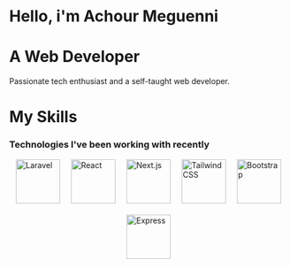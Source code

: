 # Hello,  i'm Achour Meguenni

# A Web Developer

Passionate tech enthusiast and a self-taught web developer.

# My Skills
### Technologies I've been working with recently

<div style="display: flex; flex-wrap: wrap; gap: 20px; justify-content: center;">

<img src="https://achourphp.vercel.app/_next/static/media/laravel.60a31e77.svg" alt="Laravel" width="80" height="80">
<img src="https://achourphp.vercel.app/_next/static/media/react.552e2d5d.svg" alt="React" width="80" height="80">
<img src="https://achourphp.vercel.app/_next/static/media/nextjs.c1454feb.svg" alt="Next.js" width="80" height="80">
<img src="https://achourphp.vercel.app/_next/static/media/tailwind.8bce21fd.svg" alt="Tailwind CSS" width="80" height="80">
<img src="https://achourphp.vercel.app/_next/static/media/bootstrap.dc44ebf6.svg" alt="Bootstrap" width="80" height="80">

<img src="https://achourphp.vercel.app/_next/static/media/express.8245d640.svg" alt="Express" width="80" height="80">

</div>
